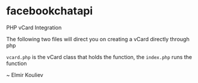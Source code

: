 facebookchatapi
===============

PHP vCard Integration

The following two files will direct you on creating a vCard directly through php

`vcard.php` is the vCard class that holds the function, the `index.php` runs the function

~ Elmir Kouliev
